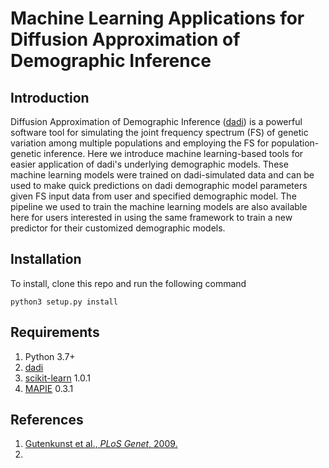 # Machine Learning Applications for Diffusion Approximation of Demographic Inference

## Introduction
Diffusion Approximation of Demographic Inference ([dadi](https://dadi.readthedocs.io/en/latest/)) is a powerful software tool for simulating the joint frequency spectrum (FS) of genetic variation among multiple populations and employing the FS for population-genetic inference. Here we introduce machine learning-based tools for easier application of dadi's underlying demographic models. These machine learning models were trained on dadi-simulated data and can be used to make quick predictions on dadi demographic model parameters given FS input data from user and specified demographic model. The pipeline we used to train the machine learning models are also available here for users interested in using the same framework to train a new predictor for their customized demographic models.

## Installation
To install, clone this repo and run the following command

```python3 setup.py install```

## Requirements
1. Python 3.7+
2. [dadi](https://dadi.readthedocs.io/en/latest/)
3. [scikit-learn](https://scikit-learn.org/0.24/) 1.0.1
4. [MAPIE](https://mapie.readthedocs.io/en/latest/) 0.3.1


## References
1. [Gutenkunst et al., *PLoS Genet*, 2009.](https://journals.plos.org/plosgenetics/article?id=10.1371/journal.pgen.1000695)
2. 
